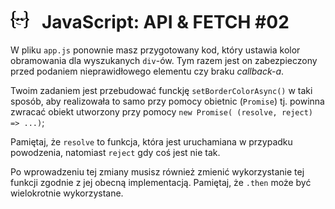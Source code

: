 # [![](../assets/img/logo-readme2.jpg)](https://devmentor.pl) &nbsp; JavaScript: API & FETCH #02

W pliku `app.js` ponownie masz przygotowany kod, który ustawia kolor obramowania dla wyszukanych `div`-ów. Tym razem jest on zabezpieczony przed podaniem nieprawidłowego elementu czy braku *callback-a*.

Twoim zadaniem jest przebudować funckję `setBorderColorAsync()` w taki sposób, aby realizowała to samo przy pomocy obietnic (`Promise`) tj. powinna zwracać obiekt utworzony przy pomocy `new Promise( (resolve, reject) => ...)`;

Pamiętaj, że `resolve` to funkcja, która jest uruchamiana w przypadku powodzenia, natomiast `reject` gdy coś jest nie tak.

Po wprowadzeniu tej zmiany musisz również zmienić wykorzystanie tej funkcji zgodnie z jej obecną implementacją. Pamiętaj, że `.then` może być wielokrotnie wykorzystane.